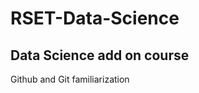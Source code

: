 # RSET-Data-Science
Data Science add on course
--------------------------
Github and Git familiarization
